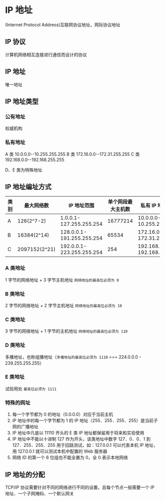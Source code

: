 # IP 地址

(Internet Protocol Address)互联网协议地址，网际协议地址

## IP 协议

计算机网络相互连接进行通信而设计的协议

## IP 地址

唯一地址

## IP 地址类型

### 公有地址

权威机构

### 私有地址

A 类 10.0.0.0--10.255.255.255
B 类 172.16.0.0--172.31.255.255
C 类 192.168.0.0--192.168.255.255

D、E 类为特殊地址

## IP 地址编址方式

| 类别 | 最大网络数    | IP 地址范围               | 单个网段最大主机数 | 私有 IP 地址范围            |
| ---- | ------------- | ------------------------- | ------------------ | --------------------------- |
| A    | 126(2^7-2)    | 1.0.0.1-127.255.255.254   | 16777214           | 10.0.0.0-10.255.255.255     |
| B    | 16384(2^14)   | 128.0.0.1-191.255.255.254 | 65534              | 172.16.0.0-172.31.255.255   |
| C    | 2097152(2^21) | 192.0.0.1-223.255.255.254 | 254                | 192.168.0.0-192.168.255.255 |

### A 类地址

1 字节的网络地址 + 3 字节主机地址 `网络地址的最高位必须为 0`

### B 类地址

2 字节的网络地址 + 2 字节主机地址 `网络地址的最高位必须为 10`

### C 类地址

3 字节的网络地址 + 1 字节的主机地址 `网络地址的最高位必须为 110`

### D 类地址

多播地址，也称组播地址（`多播地址的最高位必须为 1110` === 224.0.0.0 - 239.255.255.255）

### E 类地址

试验用处 `最高位必须为 1111`

### 特殊的网址

1. 每一个字节都为 0 的地址（0.0.0.0）对应于当前主机
2. IP 地址中的每一个字节都为 1 的 IP 地址（255．255．255．255）是当前子网的广播地址
3. IP 地址中凡是以 11110 开头的 E 类 IP 地址都保留用于将来和实验使用
4. IP 地址中不能以十进制 127 作为开头，该类地址中数字 127．0．0．1 到 127．255．255．255 用于回路测试，如：127.0.0.1 可以代表本机 IP 地址，用 127.0.0.1 就可以测试本机中配置的 Web 服务器
5. 网络 ID 的第一个 6 位组也不能全置为 0，全 0 表示本地网络

## IP 地址的分配

TCP/IP 协议需要针对不同的网络进行不同的设置，且每个节点一般需要一个 IP 地址、一个子网掩码、一个默认网关
